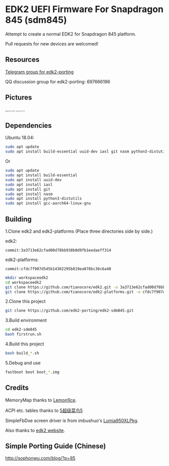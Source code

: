 # EDK2 UEFI Firmware For Snapdragon 845 (sdm845)

Attempt to create a normal EDK2 for Snapdragon 845 platform.

Pull requests for new devices are welcomed!

## Resources

[Telegram group for edk2-porting](https://t.me/joinchat/MNjTmBqHIokjweeN0SpoyA)

QQ discussion group for edk2-porting: 697666196

## Pictures

<img src="http://sophonwu.com/blog/wp-content/uploads/2020/06/IMG_20200520_201548.jpg" alt="Windows arm64" style="zoom: 25%;" />

<img src="http://sophonwu.com/blog/wp-content/uploads/2020/06/IMG_20200521_171520-1152x1536.jpg" alt="Ubuntu 20.04" style="zoom:25%;" />



## Dependencies

Ubuntu 18.04:

```bash
sudo apt update
sudo apt install build-essential uuid-dev iasl git nasm python3-distutils gcc-aarch64-linux-gnu
```
Or
```bash
sudo apt update
sudo apt install build-essential
sudo apt install uuid-dev
sudo apt install iasl
sudo apt install git
sudo apt install nasm
sudo apt install python3-distutils
sudo apt install gcc-aarch64-linux-gnu
```


## Building

1.Clone edk2 and edk2-platforms (Place three directories side by side.)

edk2:
```
commit:3a3713e62cfad00d78bb938b0d9fb1eedaeff314
```

edk2-platforms:
```
commit:cfdc7f907d545b14302295b819ea078bc36c6a40
```

```bash
mkdir workspaceedk2
cd workspaceedk2
git clone https://github.com/tianocore/edk2.git -o 3a3713e62cfad00d78bb938b0d9fb1eedaeff314 --recursive --depth=1
git clone https://github.com/tianocore/edk2-platforms.git -o cfdc7f907d545b14302295b819ea078bc36c6a40 --recursive --depth=1
```

2.Clone this project
```bash
git clone https://github.com/edk2-porting/edk2-sdm845.git
```

3.Build environment

```bash
cd edk2-sdm845
bash firstrun.sh
```

4.Build this project
```bash
bash build_*.sh
```
5.Debug and use

```bash
fastboot boot boot_*.img
```

## Credits

MemoryMap thanks to [Lemon1Ice](https://github.com/Lemon1Ice).

ACPI etc. tables thanks to [5超级菜鸟5](https://github.com/sunshuyu)

SimpleFbDxe screen driver is from imbushuo's [Lumia950XLPkg](https://github.com/WOA-Project/Lumia950XLPkg).

Also thanks to [edk2 website](https://github.com/tianocore/tianocore.github.io/wiki/Using-EDK-II-with-Native-GCC#Install_required_software_from_apt).

## Simple Porting Guide (Chinese)
 http://sophonwu.com/blog/?p=85